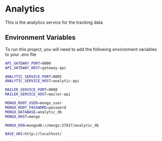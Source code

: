 # Analytics

This is the analytics service for the tracking data


## Environment Variables

To run this project, you will need to add the following environment variables to your .env file

```bash
API_GATEWAY_PORT=8000
API_GATEWAY_HOST=gateway-api

ANALYTIC_SERVICE_PORT=8005
ANALYTIC_SERVICE_HOST=analytic-api

MAILER_SERVICE_PORT=8008
MAILER_SERVICE_HOST=mailer-api

MONGO_ROOT_USER=mongo_user
MONGO_ROOT_PASSWORD=password
MONGO_DATABASE=analytic_db
MONGO_HOST=mongo

MONGO_DSN=mongodb://mongo:27017/analytic_db

BASE_URI=http://localhost/
```

